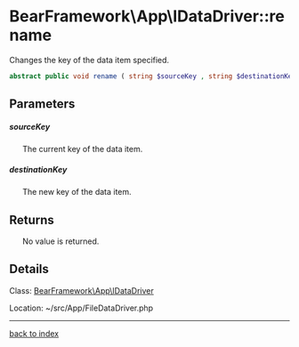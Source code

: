 # BearFramework\App\IDataDriver::rename

Changes the key of the data item specified.

```php
abstract public void rename ( string $sourceKey , string $destinationKey )
```

## Parameters

##### sourceKey

&nbsp;&nbsp;&nbsp;&nbsp;&nbsp;&nbsp;The current key of the data item.

##### destinationKey

&nbsp;&nbsp;&nbsp;&nbsp;&nbsp;&nbsp;The new key of the data item.

## Returns

&nbsp;&nbsp;&nbsp;&nbsp;&nbsp;&nbsp;No value is returned.

## Details

Class: [BearFramework\App\IDataDriver](bearframework.app.idatadriver.class.md)

Location: ~/src/App/FileDataDriver.php

---

[back to index](index.md)

